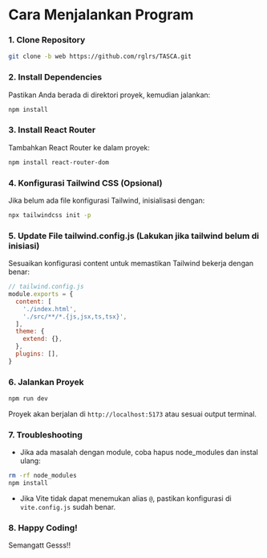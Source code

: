 # Cara Menjalankan Program

### 1. Clone Repository
```bash
git clone -b web https://github.com/rglrs/TASCA.git
```


### 2. Install Dependencies
Pastikan Anda berada di direktori proyek, kemudian jalankan:
```bash
npm install
```

### 3. Install React Router
Tambahkan React Router ke dalam proyek:
```bash
npm install react-router-dom
```

### 4. Konfigurasi Tailwind CSS (Opsional)
Jika belum ada file konfigurasi Tailwind, inisialisasi dengan:
```bash
npx tailwindcss init -p
```

### 5. Update File tailwind.config.js (Lakukan jika tailwind belum di inisiasi)
Sesuaikan konfigurasi content untuk memastikan Tailwind bekerja dengan benar:
```js
// tailwind.config.js
module.exports = {
  content: [
    './index.html',
    './src/**/*.{js,jsx,ts,tsx}',
  ],
  theme: {
    extend: {},
  },
  plugins: [],
}
```

### 6. Jalankan Proyek
```bash
npm run dev
```
Proyek akan berjalan di `http://localhost:5173` atau sesuai output terminal.

### 7. Troubleshooting
- Jika ada masalah dengan module, coba hapus node_modules dan instal ulang:

```bash
rm -rf node_modules
npm install
```
- Jika Vite tidak dapat menemukan alias `@`, pastikan konfigurasi di `vite.config.js` sudah benar.

### 8. Happy Coding!
Semangatt Gesss!!

